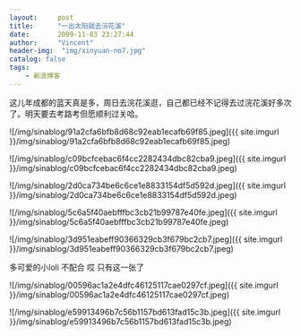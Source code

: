 ```yaml
---
layout:     post
title:      "一出太阳就去浣花溪"
date:       2009-11-03 23:27:44
author:     "Vincent"
header-img:  "img/xinyuan-no7.jpg"
catalog: false
tags:
    - 新浪博客
---
```


这儿年成都的蓝天真是多，周日去浣花溪逛，自己都已经不记得去过浣花溪好多次了。明天要去考路考但愿顺利过关哈。

![/img/sinablog/91a2cfa6bfb8d68c92eab1ecafb69f85.jpeg]({{ site.imgurl }}/img/sinablog/91a2cfa6bfb8d68c92eab1ecafb69f85.jpeg)

![/img/sinablog/c09bcfcebac6f4cc2282434dbc82cba9.jpeg]({{ site.imgurl }}/img/sinablog/c09bcfcebac6f4cc2282434dbc82cba9.jpeg)

![/img/sinablog/2d0ca734be6c6ce1e8833154df5d592d.jpeg]({{ site.imgurl }}/img/sinablog/2d0ca734be6c6ce1e8833154df5d592d.jpeg)

![/img/sinablog/5c6a5f40aebfffbc3cb21b99787e40fe.jpeg]({{ site.imgurl }}/img/sinablog/5c6a5f40aebfffbc3cb21b99787e40fe.jpeg)

![/img/sinablog/3d951eabeff90366329cb3f679bc2cb7.jpeg]({{ site.imgurl }}/img/sinablog/3d951eabeff90366329cb3f679bc2cb7.jpeg)

多可爱的小loli 不配合 哎 只有这一张了


![/img/sinablog/00596ac1a2e4dfc46125117cae0297cf.jpeg]({{ site.imgurl }}/img/sinablog/00596ac1a2e4dfc46125117cae0297cf.jpeg)


![/img/sinablog/e59913496b7c56b1157bd613fad15c3b.jpeg]({{ site.imgurl }}/img/sinablog/e59913496b7c56b1157bd613fad15c3b.jpeg)




